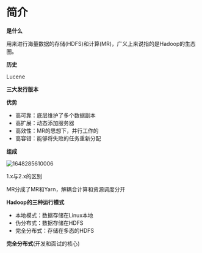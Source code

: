 # 简介



**是什么**

用来进行海量数据的存储(HDFS)和计算(MR)，广义上来说指的是Hadoop的生态圈。



**历史**

Lucene



**三大发行版本**



**优势**

* 高可靠：底层维护了多个数据副本
* 高扩展：动态添加服务器
* 高效性：MR的思想下，并行工作的
* 高容错：能够将失败的任务重新分配



**组成**

![1648285610006](E:\note\2\merge\img\Hadoop组成.png)

1.x与2.x的区别

MR分成了MR和Yarn，解耦合计算和资源调度分开





**Hadoop的三种运行模式**

* 本地模式：数据存储在Linux本地
* 伪分布式：数据存储在HDFS
* 完全分布式：存储在多态的HDFS



**完全分布式**(开发和面试的核心)